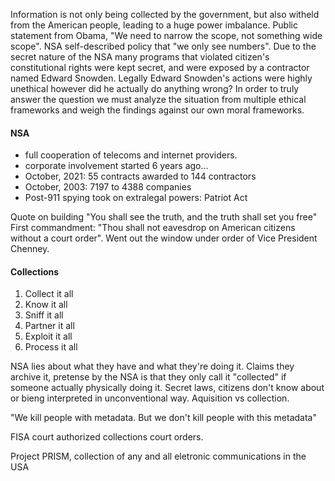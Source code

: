 Information is not only being collected by the government, but also witheld from the American people, leading to a huge power imbalance. Public statement from Obama, "We need to narrow the scope, not something wide scope". NSA self-described policy that "we only see numbers". Due to the secret nature of the NSA many programs that violated citizen's constitutional rights were kept secret, and were exposed by a contractor named Edward Snowden. Legally Edward Snowden's actions were highly unethical however did he actually do anything wrong? In order to truly answer the question we must analyze the situation from multiple ethical frameworks and weigh the  findings against our own moral frameworks.

#### NSA
- full cooperation of telecoms and internet providers.
- corporate involvement started 6 years ago...
- October, 2021: 55 contracts awarded to 144 contractors
- October, 2003: 7197 to 4388 companies
- Post-911 spying took on extralegal powers: Patriot Act

Quote on building "You shall see the truth, and the truth shall set you free"
First commandment: "Thou shall not eavesdrop on American citizens without a court order". Went out the window under order of Vice President Chenney.

#### Collections
1. Collect it all
2. Know it all
3. Sniff it all
4. Partner it all
5. Exploit it all
6. Process it all

NSA lies about what they have and what they're doing it. Claims they archive it, pretense by the NSA is that they only call it "collected" if someone actually physically doing it. Secret laws, citizens don't know about or bieng interpreted in unconventional way. Aquisition vs collection.

"We kill people with metadata. But we don't kill people with this metadata"

FISA court authorized collections court orders.

Project PRISM, collection of any and all eletronic communications in the USA